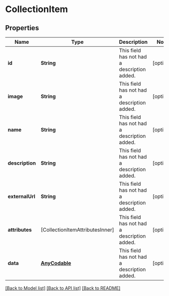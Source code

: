 # CollectionItem

## Properties
Name | Type | Description | Notes
------------ | ------------- | ------------- | -------------
**id** | **String** | This field has not had a description added. | [optional] 
**image** | **String** | This field has not had a description added. | [optional] 
**name** | **String** | This field has not had a description added. | [optional] 
**description** | **String** | This field has not had a description added. | [optional] 
**externalUrl** | **String** | This field has not had a description added. | [optional] 
**attributes** | [CollectionItemAttributesInner] | This field has not had a description added. | [optional] 
**data** | [**AnyCodable**](.md) | This field has not had a description added. | [optional] 

[[Back to Model list]](../README.md#documentation-for-models) [[Back to API list]](../README.md#documentation-for-api-endpoints) [[Back to README]](../README.md)


